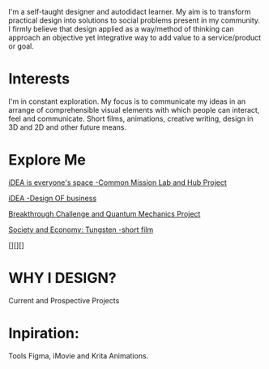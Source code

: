 
I'm a self-taught designer and autodidact learner. My aim is to transform practical design into solutions to social problems present in my community.
I firmly believe that design applied as a way/method of thinking can approach an objective yet integrative way to add value to a service/product or goal.

# Interests
I'm in constant exploration. My focus is to communicate my ideas in an arrange of 
comprehensible visual elements with which people can interact, feel and communicate. 
Short films, animations, creative writing, design in 3D and 2D and other future means. 

# Explore Me

[iDEA is everyone's space -Common Mission Lab and Hub Project](https://coda.io/@mr-maclowelll/idea)

[iDEA  -Design OF business](https://www.behance.net/gallery/214132493/iDEA-Everyones-Hub)

[Breakthrough Challenge and Quantum Mechanics Project](https://drive.google.com/drive/folders/15WUvs2NXDPKtKIxn0zOBRT2W5aGzXHvo?usp=sharing)

[Society and Economy: Tungsten -short film](https://docs.google.com/document/d/1hAdoAENF4OfJOwzpbgxsPTkBGXqGXUjtssEn6eicpUk/edit?usp=sharing)

[][][]
# WHY I DESIGN? 
Current and Prospective Projects

# Inpiration: 




Tools
Figma, iMovie and Krita Animations.  


